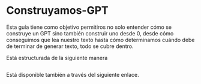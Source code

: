 # Construyamos-GPT

Esta guía tiene como objetivo permitiros no solo entender cómo se construye un GPT sino también construir uno desde 0, desde cómo conseguimos que lea nuestro texto hasta cómo determinamos cuándo debe de terminar de generar texto, todo se cubre dentro.

Está estructurada de la siguiente manera
```

```

Está disponible también a través del siguiente enlace.
